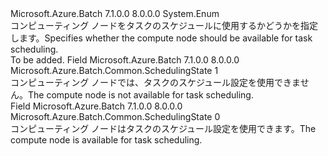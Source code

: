 <Type Name="SchedulingState" FullName="Microsoft.Azure.Batch.Common.SchedulingState">
  <TypeSignature Language="C#" Value="public enum SchedulingState" />
  <TypeSignature Language="ILAsm" Value=".class public auto ansi sealed SchedulingState extends System.Enum" />
  <TypeSignature Language="DocId" Value="T:Microsoft.Azure.Batch.Common.SchedulingState" />
  <TypeSignature Language="VB.NET" Value="Public Enum SchedulingState" />
  <TypeSignature Language="F#" Value="type SchedulingState = " />
  <AssemblyInfo>
    <AssemblyName>Microsoft.Azure.Batch</AssemblyName>
    <AssemblyVersion>7.1.0.0</AssemblyVersion>
    <AssemblyVersion>8.0.0.0</AssemblyVersion>
  </AssemblyInfo>
  <Base>
    <BaseTypeName>System.Enum</BaseTypeName>
  </Base>
  <Docs>
    <summary>
            <span data-ttu-id="c2ee3-101">コンピューティング ノードをタスクのスケジュールに使用するかどうかを指定します。</span><span class="sxs-lookup"><span data-stu-id="c2ee3-101">Specifies whether the compute node should be available for task scheduling.</span></span>
            </summary>
    <remarks>To be added.</remarks>
  </Docs>
  <Members>
    <Member MemberName="Disabled">
      <MemberSignature Language="C#" Value="Disabled" />
      <MemberSignature Language="ILAsm" Value=".field public static literal valuetype Microsoft.Azure.Batch.Common.SchedulingState Disabled = int32(1)" />
      <MemberSignature Language="DocId" Value="F:Microsoft.Azure.Batch.Common.SchedulingState.Disabled" />
      <MemberSignature Language="VB.NET" Value="Disabled" />
      <MemberSignature Language="F#" Value="Disabled = 1" Usage="Microsoft.Azure.Batch.Common.SchedulingState.Disabled" />
      <MemberType>Field</MemberType>
      <AssemblyInfo>
        <AssemblyName>Microsoft.Azure.Batch</AssemblyName>
        <AssemblyVersion>7.1.0.0</AssemblyVersion>
        <AssemblyVersion>8.0.0.0</AssemblyVersion>
      </AssemblyInfo>
      <ReturnValue>
        <ReturnType>Microsoft.Azure.Batch.Common.SchedulingState</ReturnType>
      </ReturnValue>
      <MemberValue>1</MemberValue>
      <Docs>
        <summary>
            <span data-ttu-id="c2ee3-102">コンピューティング ノードでは、タスクのスケジュール設定を使用できません。</span><span class="sxs-lookup"><span data-stu-id="c2ee3-102">The compute node is not available for task scheduling.</span></span>
            </summary>
      </Docs>
    </Member>
    <Member MemberName="Enabled">
      <MemberSignature Language="C#" Value="Enabled" />
      <MemberSignature Language="ILAsm" Value=".field public static literal valuetype Microsoft.Azure.Batch.Common.SchedulingState Enabled = int32(0)" />
      <MemberSignature Language="DocId" Value="F:Microsoft.Azure.Batch.Common.SchedulingState.Enabled" />
      <MemberSignature Language="VB.NET" Value="Enabled" />
      <MemberSignature Language="F#" Value="Enabled = 0" Usage="Microsoft.Azure.Batch.Common.SchedulingState.Enabled" />
      <MemberType>Field</MemberType>
      <AssemblyInfo>
        <AssemblyName>Microsoft.Azure.Batch</AssemblyName>
        <AssemblyVersion>7.1.0.0</AssemblyVersion>
        <AssemblyVersion>8.0.0.0</AssemblyVersion>
      </AssemblyInfo>
      <ReturnValue>
        <ReturnType>Microsoft.Azure.Batch.Common.SchedulingState</ReturnType>
      </ReturnValue>
      <MemberValue>0</MemberValue>
      <Docs>
        <summary>
            <span data-ttu-id="c2ee3-103">コンピューティング ノードはタスクのスケジュール設定を使用できます。</span><span class="sxs-lookup"><span data-stu-id="c2ee3-103">The compute node is available for task scheduling.</span></span>
            </summary>
      </Docs>
    </Member>
  </Members>
</Type>